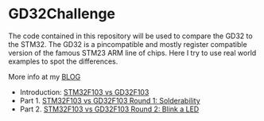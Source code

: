 # GD32Challenge

The code contained in this repository will be used to compare the GD32 to the STM32. The GD32 is a pincompatible and mostly register compatible version of the famous STM23 ARM line of chips. Here I try to use real world examples to spot the differences.

More info at my [BLOG](http://SMDprutser.nl)

* Introduction: [STM32F103 vs GD32F103](https://smdprutser.nl/blog/stm32f103-vs-gd32f103/)
* Part 1. [STM32F103 vs GD32F103 Round 1: Solderability](https://smdprutser.nl/blog/stm32f103-vs-gd32f103-round-1-solderability/) 
* Part 2. [STM32F103 vs GD32F103 Round 2: Blink a LED](https://smdprutser.nl/blog/stm32f103-vs-gd32f103-round-2-blink-a-led/) 



